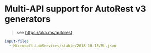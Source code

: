 # Multi-API support for AutoRest v3 generators

> see https://aka.ms/autorest

``` yaml $(enable-multi-api)
input-file:
  - Microsoft.LabServices/stable/2018-10-15/ML.json
```
